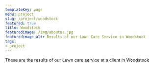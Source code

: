 ```yaml
---
templateKey: page
menu: project
slug: /project/woodstock
featured: true
title: Woodstock
featuredimage: /img/aboutus.jpg
featuredimage_alt: Results of our Lawn Care Service in Woodstock
tags:
- project
---
```

These are the results of our Lawn care service at a client in Woodstock



